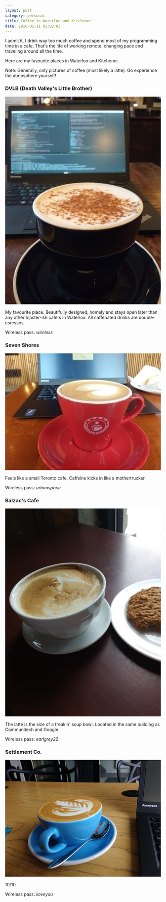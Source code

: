```yaml
---
layout: post
category: personal
title: Coffee in Waterloo and Kitchener
date: 2016-01-11 01:02:03
---
```


I admit it, I drink way too much coffee and spend most of my programming time in a cafe. That's the life of working remote, changing pace and traveling around all the time.

Here are my favourite places in Waterloo and Kitchener.

Note: Generally, only pictures of coffee (most likely a latte). Go experience the atmosphere yourself!

### DVLB (Death Valley's Little Brother)
![dvlb](/img/dvlb.jpg)

My favourite place. Beautifully designed, homely and stays open later than any other hipster-ish cafe's in Waterloo. All caffenated drinks are double-esressos.

Wireless pass: _wireless_

### Seven Shores
![sevenshores](/img/sevenshores.jpg)

Feels like a small Toronto cafe. Caffeine kicks in like a mothertrucker.

Wireless pass: _urbanspace_

### Balzac's Cafe
![balzac](/img/balzac.jpg)

The latte is the size of a freakin' soup bowl. Located in the same building as Communitech and Google.

Wireless pass: _earlgrey22_

### Settlement Co.
![settlement](/img/settlement.jpg)

10/10

Wireless pass: _iloveyou_
